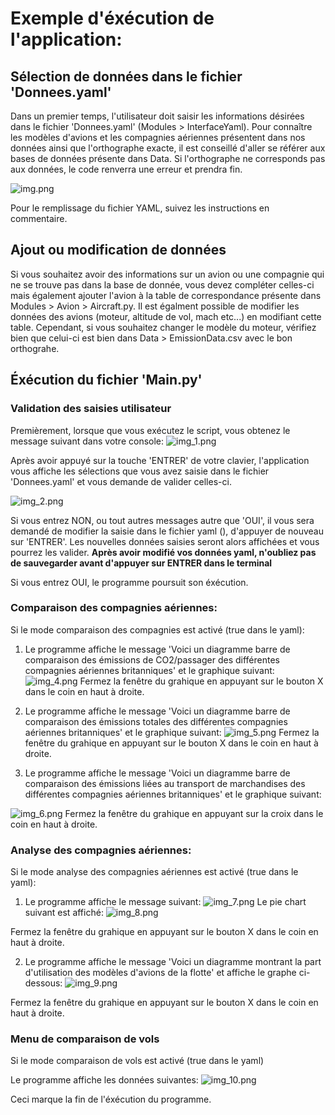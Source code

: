 # Exemple d'éxécution de l'application:
## Sélection de données dans le fichier 'Donnees.yaml'

Dans un premier temps, l'utilisateur doit saisir les informations désirées dans le fichier 'Donnees.yaml' (Modules > InterfaceYaml). Pour connaître les modèles d'avions et les compagnies aériennes présentent dans nos données ainsi que l'orthographe exacte, il est conseillé d'aller se référer aux bases de données présente dans Data. Si l'orthographe ne corresponds pas aux données, le code renverra une erreur et prendra fin. 

![img.png](Images/img.png)

Pour le remplissage du fichier YAML, suivez les instructions en commentaire. 

## Ajout ou modification de données 

Si vous souhaitez avoir des informations sur un avion ou une compagnie qui ne se trouve pas dans la base de donnée, vous devez compléter celles-ci mais également ajouter l'avion à la table de correspondance présente dans Modules > Avion > Aircraft.py. Il est égalment possible de modifier les données des avions (moteur, altitude de vol, mach etc...) en modifiant cette table. Cependant, si vous souhaitez changer le modèle du moteur, vérifiez bien que celui-ci est bien dans Data > EmissionData.csv avec le bon orthograhe. 

## Éxécution du fichier 'Main.py'
### Validation des saisies utilisateur
Premièrement, lorsque que vous exécutez le script, vous obtenez le message suivant dans votre console:
![img_1.png](Images/img_1.png)

Après avoir appuyé sur la touche 'ENTRER' de votre clavier, l'application vous affiche les sélections que vous avez saisie dans le fichier 'Donnees.yaml' et vous demande de valider celles-ci.

![img_2.png](Images/img_2.png)

Si vous entrez NON, ou tout autres messages autre que 'OUI', il vous sera demandé de modifier la saisie dans le fichier yaml (), d'appuyer de nouveau sur 'ENTRER'. Les nouvelles données saisies seront alors affichées et vous pourrez les valider.
**Après avoir modifié vos données yaml, n'oubliez pas de sauvegarder avant d'appuyer sur ENTRER dans le terminal**

Si vous entrez OUI, le programme poursuit son éxécution. 

### Comparaison des compagnies aériennes:
Si le mode comparaison des compagnies est activé (true dans le yaml):

1. Le programme affiche le message 'Voici un diagramme barre de comparaison des émissions de CO2/passager des différentes compagnies aériennes britanniques' et le graphique suivant:
![img_4.png](Images/img_4.png)
Fermez la fenêtre du grahique en appuyant sur le bouton X dans le coin en haut à droite.

2. Le programme affiche le message 'Voici un diagramme barre de comparaison des émissions totales des différentes compagnies aériennes britanniques' et le graphique suivant:
![img_5.png](Images/img_5.png)
Fermez la fenêtre du grahique en appuyant sur le bouton X dans le coin en haut à droite.

3. Le programme affiche le message 'Voici un diagramme barre de comparaison des émissions liées au transport de marchandises des différentes compagnies aériennes britanniques' et le graphique suivant:

![img_6.png](Images/img_6.png)
Fermez la fenêtre du grahique en appuyant sur la croix dans le coin en haut à droite.

### Analyse des compagnies aériennes:
Si le mode analyse des compagnies aériennes est activé (true dans le yaml):

1. Le programme affiche le message suivant:
![img_7.png](Images/img_7.png)
Le pie chart suivant est affiché:
![img_8.png](Images/img_8.png)

Fermez la fenêtre du grahique en appuyant sur le bouton X dans le coin en haut à droite.

2. Le programme affiche le message 'Voici un diagramme montrant la part d'utilisation des modèles d'avions de la flotte' et affiche le graphe ci-dessous:
![img_9.png](Images/img_9.png)

Fermez la fenêtre du grahique en appuyant sur le bouton X dans le coin en haut à droite.

### Menu de comparaison de vols
Si le mode comparaison de vols est activé (true dans le yaml)

Le programme affiche les données suivantes:
![img_10.png](Images/img_10.png)

Ceci marque la fin de l'éxécution du programme.